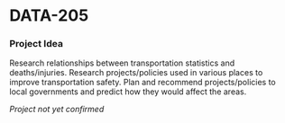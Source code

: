 # DATA-205

### Project Idea

Research relationships between transportation statistics and deaths/injuries. Research projects/policies used in various places to improve transportation safety. Plan and recommend projects/policies to local governments and predict how they would affect the areas.

<i>Project not yet confirmed</i>
